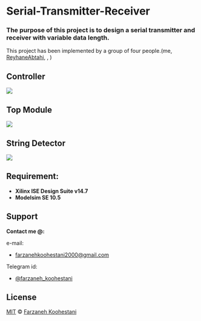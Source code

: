 # Serial-Transmitter-Receiver

### The purpose of this project is to design a serial transmitter and receiver with variable data length.

This project has been implemented by a group of four people.(me, [ReyhaneAbtahi](https://github.com/ReyhaneAbtahi), , )

## Controller
<img src="https://github.com/fark00/Serial-Transmitter-Receiver/blob/master/Sim_controller.jpg" >

## Top Module
<img src="https://github.com/fark00/Serial-Transmitter-Receiver/blob/master/Sim_top_module.jpg">

## String Detector
<img src="https://github.com/fark00/Serial-Transmitter-Receiver/blob/master/Sim_string_detector.jpg">


## Requirement:
* **Xilinx ISE Design Suite v14.7**
*  **Modelsim SE 10.5**


## Support

**Contact me @:**

e-mail:

* farzanehkoohestani2000@gmail.com

Telegram id:

* [@farzaneh_koohestani](https://t.me/farzaneh_koohestani)

## License
[MIT](https://github.com/farkoo/Serial-Transmitter-Receiver/blob/master/LICENSE)
&#0169; 
[Farzaneh Koohestani](https://github.com/farkoo)
